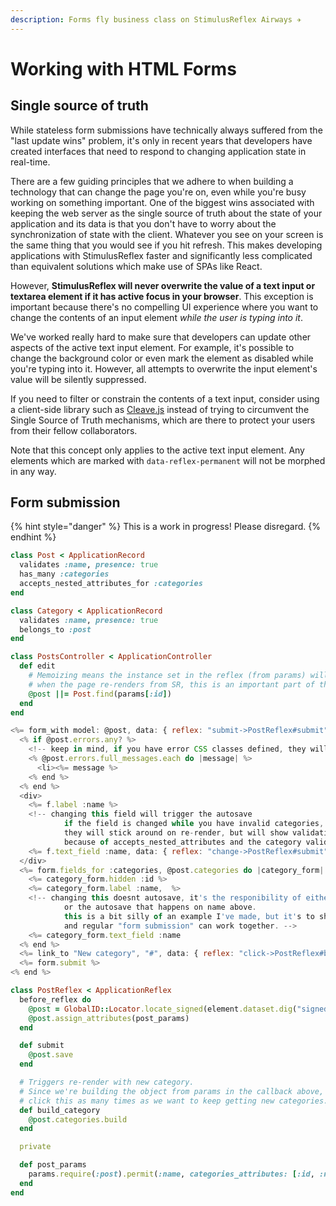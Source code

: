```yaml
---
description: Forms fly business class on StimulusReflex Airways ✈️
---
```


# Working with HTML Forms

## Single source of truth

While stateless form submissions have technically always suffered from the "last update wins" problem, it's only in recent years that developers have created interfaces that need to respond to changing application state in real-time.

There are a few guiding principles that we adhere to when building a technology that can change the page you're on, even while you're busy working on something important. One of the biggest wins associated with keeping the web server as the single source of truth about the state of your application and its data is that you don't have to worry about the synchronization of state with the client. Whatever you see on your screen is the same thing that you would see if you hit refresh. This makes developing applications with StimulusReflex faster and significantly less complicated than equivalent solutions which make use of SPAs like React.

However, **StimulusReflex will never overwrite the value of a text input or textarea element if it has active focus in your browser**. This exception is important because there's no compelling UI experience where you want to change the contents of an input element _while the user is typing into it_.

We've worked really hard to make sure that developers can update other aspects of the active text input element. For example, it's possible to change the background color or even mark the element as disabled while you're typing into it. However, all attempts to overwrite the input element's value will be silently suppressed.

If you need to filter or constrain the contents of a text input, consider using a client-side library such as [Cleave.js](https://nosir.github.io/cleave.js/) instead of trying to circumvent the Single Source of Truth mechanisms, which are there to protect your users from their fellow collaborators.

Note that this concept only applies to the active text input element. Any elements which are marked with `data-reflex-permanent` will not be morphed in any way.

## Form submission

{% hint style="danger" %}
This is a work in progress! Please disregard.
{% endhint %}

```ruby
class Post < ApplicationRecord
  validates :name, presence: true
  has_many :categories
  accepts_nested_attributes_for :categories
end

class Category < ApplicationRecord
  validates :name, presence: true
  belongs_to :post
end
```

```ruby
class PostsController < ApplicationController
  def edit
    # Memoizing means the instance set in the reflex (from params) will be reused
    # when the page re-renders from SR, this is an important part of the magic.
    @post ||= Post.find(params[:id])
  end
end
```

```javascript
<%= form_with model: @post, data: { reflex: "submit->PostReflex#submit", signed_id: @post.to_sgid.to_s } do |form| %>
  <% if @post.errors.any? %>
    <!-- keep in mind, if you have error CSS classes defined, they will automatically pick up, too -->
    <% @post.errors.full_messages.each do |message| %>
      <li><%= message %>
    <% end %>
  <% end %>
  <div>
    <%= f.label :name %>
    <!-- changing this field will trigger the autosave
            if the field is changed while you have invalid categories, 
            they will stick around on re-render, but will show validation errors 
            because of accepts_nested_attributes and the category validations --> 
    <%= f.text_field :name, data: { reflex: "change->PostReflex#submit" } %>
  </div>
  <%= form.fields_for :categories, @post.categories do |category_form| %>
    <%= category_form.hidden :id %>
    <%= category_form.label :name,  %>
    <!-- changing this doesnt autosave, it's the responibility of either the submit button
            or the autosave that happens on name above.
            this is a bit silly of an example I've made, but it's to show how both autosaving
            and regular "form submission" can work together. -->
    <%= category_form.text_field :name
  <% end %>
  <%= link_to "New category", "#", data: { reflex: "click->PostReflex#build_category" } %>
  <%= form.submit %>
<% end %>
```

```ruby
class PostReflex < ApplicationReflex
  before_reflex do
    @post = GlobalID::Locator.locate_signed(element.dataset.dig("signed-id")
    @post.assign_attributes(post_params)
  end

  def submit
    @post.save
  end

  # Triggers re-render with new category.
  # Since we're building the object from params in the callback above, we can
  # click this as many times as we want to keep getting new categories.
  def build_category
    @post.categories.build
  end

  private

  def post_params
    params.require(:post).permit(:name, categories_attributes: [:id, :name])
  end
end
```

